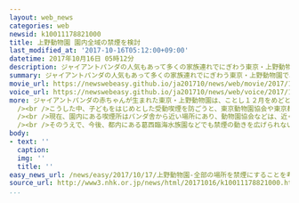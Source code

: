 ```yaml
---
layout: web_news
categories: web
newsid: k10011178821000
title: 上野動物園 園内全域の禁煙を検討
last_modified_at: '2017-10-16T05:12:00+09:00'
datetime: 2017年10月16日 05時12分
description: ジャイアントパンダの人気もあって多くの家族連れでにぎわう東京・上野動物園で、園内の全域を禁煙にする方向で検討が進められていることがわかりました。園の関係者は、上野動物園で先行して禁煙を実施すれば、各地の動物園で導入が進むことも想定されるとしています。
summary: ジャイアントパンダの人気もあって多くの家族連れでにぎわう東京・上野動物園で、園内の全域を禁煙にする方向で検討が進められていることがわかりました。園の関係者は、上野動物園で先行して禁煙を実施すれば、各地の動物園で導入が進むことも想定されるとしています。
movie_url: https://newswebeasy.github.io/ja201710/news/web/movie/2017/10/17/k10011178821000.mp4
voice_url: https://newswebeasy.github.io/ja201710/news/web/voice/2017/10/17/k10011178821000.mp3
more: ジャイアントパンダの赤ちゃんが生まれた東京・上野動物園は、ことし１２月をめどとするパンダの赤ちゃんの公開に向け、今後、さらに多くの家族連れでにぎわうことが予想されます。<br
  /><br />こうした中、子どもをはじめとした受動喫煙を防ごうと、東京動物園協会や東京都などが上野動物園の全域を禁煙にする方向で検討を進めていることが関係者への取材でわかりました。<br
  /><br />現在、園内にある喫煙所はパンダ舎から近い場所にあり、動物園協会などは、近くプロジェクトチームを立ち上げて本格的な協議に入り、パンダの赤ちゃんが公開される前の来月末までに結論を出すことを目指しているということです。<br
  /><br />そのうえで、今後、都内にある葛西臨海水族園などでも禁煙の動きを広げられないか検討するということです。<br /><br />園の関係者は、多くの子どもが訪れる上野動物園で先行して禁煙を実施すれば、各地の動物園で導入が進むことも想定されるとしています。
body:
- text: ''
  caption:
  img: ''
  title: ''
easy_news_url: /news/easy/2017/10/17/上野動物園-全部の場所を禁煙にすることを考えている/
source_url: http://www3.nhk.or.jp/news/html/20171016/k10011178821000.html
...
```


